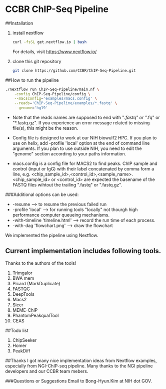 # CCBR ChIP-Seq Pipeline


##Installation

1. install nextflow
	```bash
	curl -fsSL get.nextflow.io | bash
	```
	For details, visit https://www.nextflow.io/

2. clone this git repository
	```bash
	git clone https://github.com/CCBR/ChIP-Seq-Pipeline.git
	```

##How to run the pipeline

```bash
./nextflow run ChIP-Seq-Pipeline/main.nf \
	-config ChIP-Seq-Pipeline/config \
	--macsconfig='examples/macs.config' \
	--reads='ChIP-Seq-Pipeline/examples/*.fastq' \
	--genome='hg19'
```
	
* Note that the reads names are supposed to end with "*.fastq" or "*.fq" or "*.fastq.gz".
If you experience an error message related to missing file(s), this might be the reason.

* Config file is designed to work at our NIH biowulf2 HPC. If you plan to use on helix, add -profile 'local' option at the end of command line arguments. If you plan to use outside NIH, you need to edit the "genome" section according to your paths information.

* macs.config is a config file for MACS2 to find peaks. ChIP sample and control (input or IgG) with their label concatenated by comma form a line, e.g. <chip_sample_id>,<control_id>,<sample_name>. <chip_sample_id> or <control_id> are expected the basename of the FASTQ files wihtout the trailing ".fastq" or ".fastq.gz".


###Additional options can be used: 
* -resume                         --> to resume the previous failed run
* -profile 'local'                --> for running tools "locally" not thourgh high performance computer queueing mechanisms.
* -with-timeline 'timeline.html'  --> record the run time of each process.
* -with-dag 'flowchart.png'       --> draw the flowchart

We implemented the pipeline using Nextflow.


## Current implementation includes following tools.
Thanks to the authors of the tools!

1. Trimgalor
2. BWA mem
3. Picard (MarkDuplicate)
4. FASTQC
5. DeepTools
6. Macs2
7. Sicer
8. MEME-ChIP
9. PhantomPeakqualTool
10. CEAS


##Todo list

1. ChipSeeker
2. Homer
3. PeakDiff

##Thanks
I got many nice implementation ideas from Nextflow examples, especially from NGI-ChIP-seq pipeline.
Many thanks to the NGI pipeline developers and our CCBR team mebers.


###Questions or Suggestions
Email to Bong-Hyun.Kim at NIH dot GOV.

